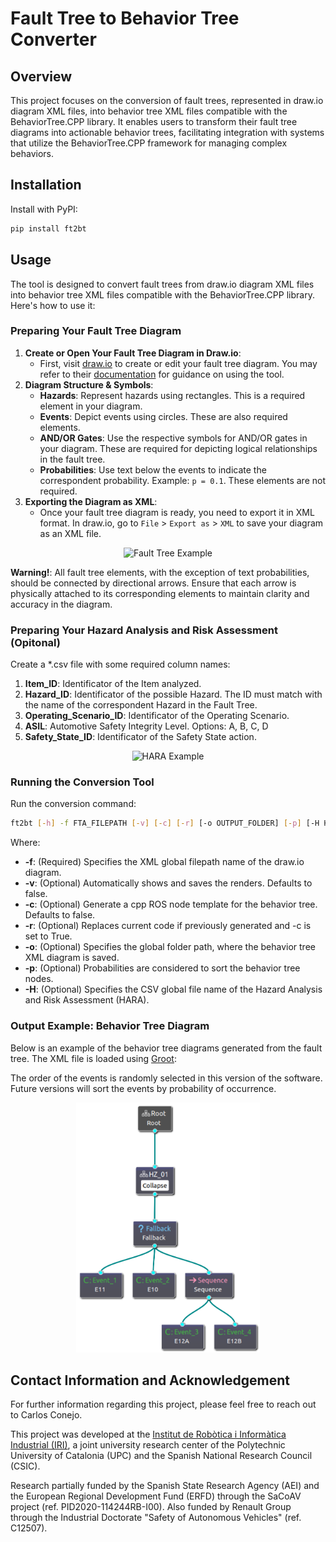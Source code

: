 # Fault Tree to Behavior Tree Converter

## Overview

This project focuses on the conversion of fault trees, represented in draw.io diagram XML files, into behavior tree XML files compatible with the BehaviorTree.CPP library. It enables users to transform their fault tree diagrams into actionable behavior trees, facilitating integration with systems that utilize the BehaviorTree.CPP framework for managing complex behaviors.

## Installation

Install with PyPI:

```bash
pip install ft2bt
```

## Usage

The tool is designed to convert fault trees from draw.io diagram XML files into behavior tree XML files compatible with the BehaviorTree.CPP library. Here's how to use it:

### Preparing Your Fault Tree Diagram

1. **Create or Open Your Fault Tree Diagram in Draw.io**:
    * First, visit [draw.io](https://draw.io/) to create or edit your fault tree diagram. You may refer to their [documentation](https://www.drawio.com/doc/) for guidance on using the tool.
2. **Diagram Structure & Symbols**:
    * **Hazards**: Represent hazards using rectangles. This is a required element in your diagram.
    * **Events**: Depict events using circles. These are also required elements.
    * **AND/OR Gates**: Use the respective symbols for AND/OR gates in your diagram. These are required for depicting logical relationships in the fault tree.
    * **Probabilities**: Use text below the events to indicate the correspondent probability. Example: `p = 0.1`. These elements are not required.
3. **Exporting the Diagram as XML**:
    * Once your fault tree diagram is ready, you need to export it in XML format. In draw.io, go to `File` > `Export as` > `XML` to save your diagram as an XML file.

<p align="center">
  <img src="ft2bt/test/fault_trees/fta_example.png" alt="Fault Tree Example">
</p>

**Warning!**: All fault tree elements, with the exception of text probabilities, should be connected by directional arrows. Ensure that each arrow is physically attached to its corresponding elements to maintain clarity and accuracy in the diagram.

### Preparing Your Hazard Analysis and Risk Assessment (Opitonal)

Create a *.csv file with some required column names:

1. **Item_ID**: Identificator of the Item analyzed.
2. **Hazard_ID**:  Identificator of the possible Hazard. The ID must match with the name of the correspondent Hazard in the Fault Tree.
3. **Operating_Scenario_ID**: Identificator of the Operating Scenario.
4. **ASIL**: Automotive Safety Integrity Level. Options: A, B, C, D
5. **Safety_State_ID**: Identificator of the Safety State action.

<p align="center">
  <img src="ft2bt/test/hara/hara_example.png" alt="HARA Example">
</p>

### Running the Conversion Tool

Run the conversion command:

```bash
ft2bt [-h] -f FTA_FILEPATH [-v] [-c] [-r] [-o OUTPUT_FOLDER] [-p] [-H HARA_FILEPATH]
```

Where:

* **-f**: (Required) Specifies the XML global filepath name of the draw.io diagram.
* **-v**: (Optional) Automatically shows and saves the renders. Defaults to false.
* **-c**: (Optional) Generate a cpp ROS node template for the behavior tree. Defaults to false.
* **-r**: (Optional) Replaces current code if previously generated and -c is set to True.
* **-o**: (Optional) Specifies the global folder path, where the behavior tree XML diagram is saved.
* **-p**: (Optional) Probabilities are considered to sort the behavior tree nodes.
* **-H**: (Optional) Specifies the CSV global file name of the Hazard Analysis and Risk Assessment (HARA).

### Output Example: Behavior Tree Diagram

Below is an example of the behavior tree diagrams generated from the fault tree. The XML file is loaded using [Groot](https://github.com/BehaviorTree/Groot):

The order of the events is randomly selected in this version of the software. Future versions will sort the events by probability of occurrence.

<p align="center">
  <img src="ft2bt/test/behavior_trees/render/BT_hz_01.svg" alt="Behavior Tree Conversion Example" height="400"> <!-- or you can set the height instead -->
</p>

## Contact Information and Acknowledgement

For further information regarding this project, please feel free to reach out to Carlos Conejo.

This project was developed at the [Institut de Robòtica i Informàtica Industrial (IRI)](https://www.iri.upc.edu/), a joint university research center of the Polytechnic University of Catalonia (UPC) and the Spanish National Research Council (CSIC).

Research partially funded by the Spanish State Research Agency (AEI) and the European Regional Development Fund (ERFD) through the SaCoAV project (ref. PID2020-114244RB-I00). Also funded by Renault Group through the Industrial Doctorate "Safety of Autonomous Vehicles" (ref. C12507).
